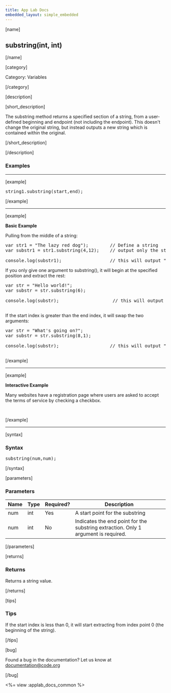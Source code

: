 ```yaml
---
title: App Lab Docs
embedded_layout: simple_embedded
---
```


[name]

## substring(int, int)

[/name]


[category]

Category: Variables

[/category]

[description]

[short_description]

The substring method returns a specified section of a string, from a user-defined beginning and endpoint (not including the endpoint). This doesn't change the original string, but instead outputs a new string which is contained within the original.

[/short_description]

[/description]

### Examples
____________________________________________________

[example]


<pre>
string1.substring(start,end);
</pre>

[/example]

____________________________________________________

[example]

**Basic Example**

Pulling from the middle of a string:

<pre>
var str1 = "The lazy red dog");        // Define a string
var substr1 = str1.substring(4,12);    // output only the string's characters from index 4 to 12

console.log(substr1);                  // this will output "lazy red"
</pre>

If you only give one argument to substring(), it will begin at the specified position and extract the rest:

<pre>
var str = "Hello world!";
var substr = str.substring(6);

console.log(substr);                    // this will output "world!"

</pre>

If the start index is greater than the end index, it will swap the two arguments:

<pre>
var str = "What's going on?";
var substr = str.substring(8,1);

console.log(substr);                   // this will output "hat's g"

</pre>

[/example]

____________________________________________________

[example]

**Interactive Example**

Many websites have a registration page where users are asked to accept the terms of service by checking a checkbox.

<pre>

</pre>


[/example]

____________________________________________________


[syntax]

### Syntax
<pre>
substring(num,num);
</pre>

[/syntax]

[parameters]

### Parameters

| Name  | Type | Required? | Description |
|-----------------|------|-----------|-------------|
| num | int | Yes | A start point for the substring  |
| num | int | No | Indicates the end point for the substring extraction. Only 1 argument is required.  |

[/parameters]

[returns]

### Returns
Returns a string value.

[/returns]

[tips]

### Tips

If the start index is less than 0, it will start extracting from index point 0 (the beginning of the string).

[/tips]

[bug]

Found a bug in the documentation? Let us know at documentation@code.org

[/bug]

<%= view :applab_docs_common %>
